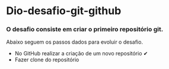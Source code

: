 # Dio-desafio-git-github

### O desafio consiste em criar  o primeiro repositório git.

Abaixo seguem os passos dados para evoluir o desafio.

- No GitHub realizar a criação de um novo repositório ✔
- Fazer clone do repositório 
